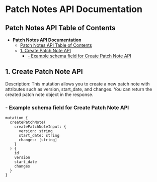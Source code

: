 # **Patch Notes API Documentation**

## Patch Notes API Table of Contents

- [**Patch Notes API Documentation**](#patch-notes-api-documentation)
  - [Patch Notes API Table of Contents](#patch-notes-api-table-of-contents)
  - [1. Create Patch Note API](#1-create-patch-note-api)
    - [- Example schema field for Create Patch Note API](#--example-schema-field-for-create-patch-note-api)

## 1. Create Patch Note API

Description: This mutation allows you to create a new patch note with attributes such as version, start_date, and changes. You can return the created patch note object in the response.

### - Example schema field for Create Patch Note API

```
mutation {
  createPatchNote(
    createPatchNoteInput: {
      version: string
      start_date: string
      changes: [string]
    }
  ) {
    id
    version
    start_date
    changes
  }
}
```
